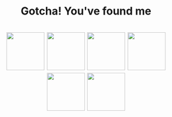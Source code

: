 <h1 align="center">Gotcha! You've found me</h1>

<h1 align="center"> 
  <img src="https://archives.bulbagarden.net/media/upload/9/96/Spr_3f_005.png" height="100" width="100"/> 
  <img src="https://archives.bulbagarden.net/media/upload/d/d2/Spr_3f_028.png" height="100" width="100"/> 
  <img src="https://archives.bulbagarden.net/media/upload/1/14/Spr_3f_018.png" height="100" width="100"/> 
  <img src="https://archives.bulbagarden.net/media/upload/9/99/Spr_3f_051.png" height="100" width="100"/>
  <img src="https://archives.bulbagarden.net/media/upload/6/6e/Spr_3f_057.png" height="100" width="100"/>
  <img src="https://archives.bulbagarden.net/media/upload/e/e3/Spr_3f_061.png" height="100" width="100"/>
</h1>

